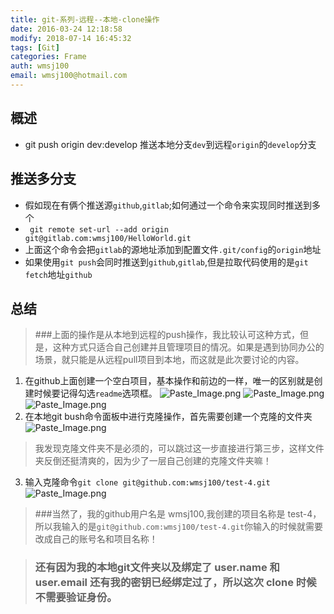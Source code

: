 ```yaml
---
title: git-系列-远程--本地-clone操作
date: 2016-03-24 12:18:58
modify: 2018-07-14 16:45:32	
tags: [Git]
categories: Frame
auth: wmsj100
email: wmsj100@hotmail.com
---
```


## 概述
- git push origin dev:develop 推送本地分支`dev`到远程`origin`的`develop`分支

## 推送多分支
- 假如现在有俩个推送源`github`,`gitlab`;如何通过一个命令来实现同时推送到多个
- ` git remote set-url --add origin git@gitlab.com:wmsj100/HelloWorld.git`
- 上面这个命令会把`gitlab`的源地址添加到配置文件`.git/config`的`origin`地址
- 如果使用`git push`会同时推送到`github`,`gitlab`,但是拉取代码使用的是`git fetch`地址`github`

## 总结
> ###上面的操作是从本地到远程的push操作，我比较认可这种方式，但是，这种方式只适合自己创建并且管理项目的情况。如果是遇到协同办公的场景，就只能是从远程pull项目到本地，而这就是此次要讨论的内容。
<!-- more -->
1. 在github上面创建一个空白项目，基本操作和前边的一样，唯一的区别就是创建时候要记得勾选`readme`选项框。
![Paste_Image.png](http://upload-images.jianshu.io/upload_images/1606281-206ff21eeefefec2.png?imageMogr2/auto-orient/strip%7CimageView2/2/w/1240)
![Paste_Image.png](http://upload-images.jianshu.io/upload_images/1606281-40e36365b2dd0aa7.png?imageMogr2/auto-orient/strip%7CimageView2/2/w/1240)
![Paste_Image.png](http://upload-images.jianshu.io/upload_images/1606281-fb96d4aee4a20aec.png?imageMogr2/auto-orient/strip%7CimageView2/2/w/1240)
2. 在本地git bush命令面板中进行克隆操作，首先需要创建一个克隆的文件夹
![Paste_Image.png](http://upload-images.jianshu.io/upload_images/1606281-8f9ea9d59bbb7e15.png?imageMogr2/auto-orient/strip%7CimageView2/2/w/1240)
> 我发现克隆文件夹不是必须的，可以跳过这一步直接进行第三步，这样文件夹反倒还挺清爽的，因为少了一层自己创建的克隆文件夹嘛！
3. 输入克隆命令`git clone git@github.com:wmsj100/test-4.git`
![Paste_Image.png](http://upload-images.jianshu.io/upload_images/1606281-2b647e650ba19b1a.png?imageMogr2/auto-orient/strip%7CimageView2/2/w/1240)
> ###当然了，我的github用户名是 wmsj100,我创建的项目名称是 test-4，所以我输入的是`git@github.com:wmsj100/test-4.git`你输入的时候就需要改成自己的账号名和项目名称！

> ### 还有因为我的本地git文件夹以及绑定了 user.name 和 user.email 还有我的密钥已经绑定过了，所以这次 clone 时候不需要验证身份。
